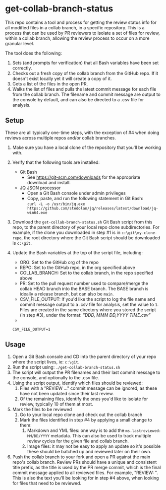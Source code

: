 # get-collab-branch-status

This repo contains a tool and process for getting the review status info for all modified files in a collab branch, in a specific repository. This is a process that can be used by PR reviewers to isolate a set of files for review, within a collab branch, allowing the review process to occur on a more granular level.

The tool does the following:

1. Sets (and prompts for verification) that all Bash variables have been set correctly.
2. Checks out a fresh copy of the collab branch from the GitHub repo. If it doesn't exist locally yet it will create a copy of it.
3. Gets a list of the files in the open PR.
4. Walks the list of files and pulls the latest commit message for each file from the collab branch. The filename and commit message are output to the console by default, and can also be directed to a .csv file for analysis.

## Setup

These are all typically one-time steps, with the exception of #4 when doing reviews across multiple repos and/or collab branches.

1. Make sure you have a local clone of the repository that you'll be working with.
2. Verify that the following tools are installed:
   - Git Bash
      - See https://git-scm.com/downloads for the appropriate download and install.
   - JQ JSON processor
      - Open a Git Bash console under admin privileges
      - Copy, paste, and run the following statement in Git Bash:  
         `curl -L -o /usr/bin/jq.exe https://github.com/stedolan/jq/releases/latest/download/jq-win64.exe`

3. Download the `get-collab-branch-status.sh` Git Bash script from this repo, to the parent directory of your local repo clone subdirectories. For example, if the clone you downloaded in step #1 is in `c:\git\my-clone-repo`, the root directory where the Git Bash script should be downloaded is `c:\git`. 
4. Update the Bash variables at the top of the script file, including:
   - ORG: Set to the GitHub org of the repo
   - REPO: Set to the GitHub repo, in the org specified above
   - COLLAB_BRANCH: Set to the collab branch, in the repo specified above
   - PR: Set to the pull request number used to compare/merge the collab HEAD branch into the BASE branch. The BASE branch is ideally a release branch, but can also be `main`.
   - CSV_FILE_OUTPUT: If you'd like the script to log the file name and commit message output to a .csv file for analysis, set the value to `1`. Files are created in the same directory where you stored the script (in step #3), under the format: *"DDD, MMM DD,YYYY TIME.csv"*   
   - 
   `CSV_FILE_OUTPUT=1`  

## Usage

1. Open a Git Bash console and CD into the parent directory of your repo where the script lives, ie: `c:\git`.  
2. Run the script using: `./get-collab-branch-status.sh`  
3. The script will output the PR filenames and their last commit message to the console, and optionally to the .csv file.
4. Using the script output, identify which files should be reviewed:
   1. Files with a "REVIEW ..." commit message can be ignored, as these have not been updated since their last review.  
   2. Of the remaining files, identify the ones you'd like to isolate for review, typically 10 of them at most.
5. Mark the files to be reviewed
   1. Go to your local repo clone and check out the collab branch
   2. Mark the files identified in step #4 by applying a small change to them:  
      1. Markdown and YML files: one way is to add the `ms.lastreviewed: MM/DD/YYYY` metadata. This can also be used to track multiple review cycles for the given file and collab branch. 
      2. Image files: it may not be easy to apply an update so it's possible these should be batched up and reviewed later on their own.
6. Push the collab branch to your fork and open a PR against the main repo's collab branch. Review PRs should have a unique and consistent title prefix, as the title is used by the PR merge commit, which is the final commit message applied to all reviewed files. For example, "REVIEW: <description of review>". This is also the text you'll be looking for in step #4 above, when looking for files that need to be reviewed.
